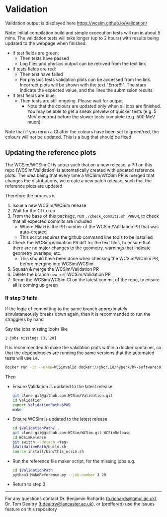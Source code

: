 # Validation

Validation output is displayed here https://wcsim.github.io/Validation/

Note: Initial compilation build and simple excecution tests will run in about 5 mins. The validation tests will take longer (up to 2 hours) with results being updated to the webpage when finished.

* If test fields are green:
  * Then tests have passed
  * Log files and physics output can be retrived from the text link
* If tests fields are red:
  * Then test have failed
  * For physics tests validation plots can be accessed from the link. Incorrect plots will be shown with the text "Error!!!". The stars indicate the expected value, and the lines the submission results.
* If test fields are blue:
  * Then tests are still ongoing. Please wait for output
    * Note that the colours are updated only when all jobs are finished. You may be able to get a sneak preview of quicker tests (e.g. 5 MeV electron) before the slower tests complete (e.g. 500 MeV muon)

Note that if you rerun a CI after the colours have been set to green/red, the colours will not be updated. This is a bug that should be fixed

## Updating the reference plots

The WCSim/WCSim CI is setup such that on a new release, a PR on this repo (WCSim/Validation) is automatically created with updated reference plots.
The idea being that every time a WCSim/WCSim PR is merged that changes the distributions, we create a new patch release, such that the reference plots are updated.

Therefore the process is
1. Issue a new WCSim/WCSim release
2. Wait for the CI to run
3. From the base of this package, run `./check_commits.sh PRNUM`, to check that all expected commits are included
   * Where `PRNUM` is the PR number of the WCSim/Validation PR that was auto-created
   * This script requires the github command line tools to be installed
4. Check the WCSim/Validation PR diff for the text files, to ensure that there are no major changes to the geometry, warnings that indicate geometry overlaps, etc.
   * This should have been done when checking the WCSim/WCSim PR, before merging into WCSim/WCSim
5. Squash & merge the WCSim/Validation PR
6. Delete the branch `new_ref` WCSim/Validation PR
7. Rerun the WCSim/WCSim CI on the latest commit of the repo, to ensure all is coming up green

### If step 3 fails
If the logic of committing to the same branch approximately simulataneously breaks down again, then it is recommended to run the stragglers by hand

Say the jobs missing looks like
```
2 jobs missing: [3, 20]
```

It is recommended to make the validation plots within a docker container, so that the dependencies are running the same versions that the automated tests will use i.e.
```bash
docker run -it --name=WCSimValid docker://ghcr.io/hyperk/hk-software:0.0.2
```

Then
* Ensure Validation is updated to the latest release
  ```bash
  git clone git@github.com:WCSim/Validation.git
  cd Validation
  export ValidationPath=$PWD
  make
  ```
* Ensure WCSim is updated to the latest release
  ```bash
  cd $ValidationPath/..
  git clone git@github.com:WCSim/WCSim.git WCSimRelease
  cd WCSimRelease
  git switch --detach <tag>
  $ValidationPath/build.sh
  source install/bin/this_wcsim.sh
  ```
* Run the reference file maker script, for the missing jobs e.g.
  ```bash
  cd $ValidationPath
  python3 MakeReference.py --job-number 3 20
  ```
* Return to step 3

----
For any questions contact Dr. Benjamin Richards (b.richards@qmul.ac.uk), Dr. Tom Dealtry (t.dealtry@lancaster.ac.uk), or (preffered) use the issues feature on this repository

